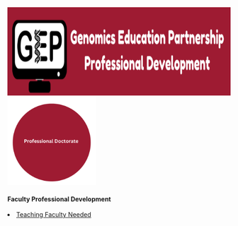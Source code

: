 <div style="text-align: center;">
<img src="docs/Genomics Education Partnership.png" width="1000" height="200">
</div>

<img src="docs/phd" width="200" height="200">

#### Faculty Professional Development
<li class="masthead__menu-item">
  <a href="https://cresylviolet.github.io/pages/alleninstitute.html">Teaching Faculty Needed</a>
</li>
